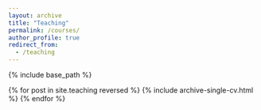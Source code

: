 ```yaml
---
layout: archive
title: "Teaching"
permalink: /courses/
author_profile: true
redirect_from:
  - /teaching
---
```


{% include base_path %}

{% for post in site.teaching reversed %}
  {% include archive-single-cv.html %}
{% endfor %}
